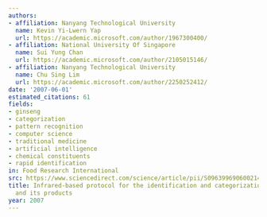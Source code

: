 ```yaml
---
authors:
- affiliation: Nanyang Technological University
  name: Kevin Yi-Lwern Yap
  url: https://academic.microsoft.com/author/1967300400/
- affiliation: National University Of Singapore
  name: Sui Yung Chan
  url: https://academic.microsoft.com/author/2105015146/
- affiliation: Nanyang Technological University
  name: Chu Sing Lim
  url: https://academic.microsoft.com/author/2250252412/
date: '2007-06-01'
estimated_citations: 61
fields:
- ginseng
- categorization
- pattern recognition
- computer science
- traditional medicine
- artificial intelligence
- chemical constituents
- rapid identification
in: Food Research International
src: https://www.sciencedirect.com/science/article/pii/S0963996906002146
title: Infrared-based protocol for the identification and categorization of ginseng
  and its products
year: 2007
---
```

